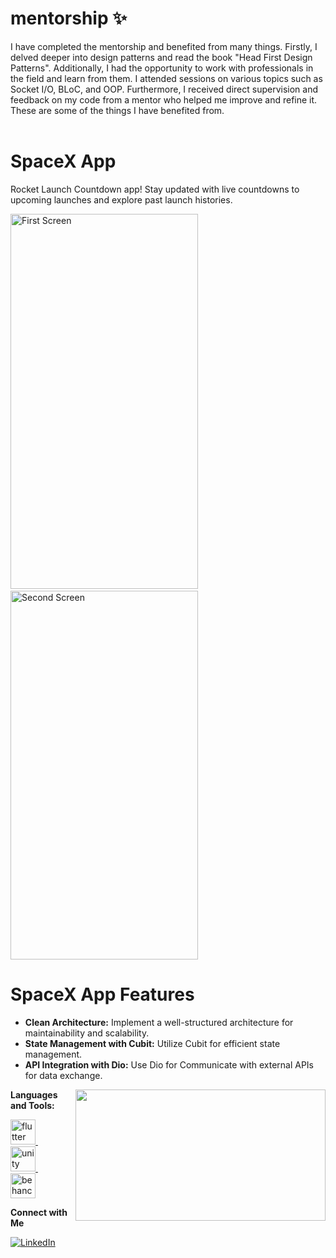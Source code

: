 # mentorship ✨
<p align="left">
  I have completed the mentorship and benefited from many things. Firstly, I delved deeper into design patterns and read the book "Head First Design Patterns". Additionally, I had the opportunity to work with professionals in the field and learn from them. I attended sessions on various topics such as Socket I/O, BLoC, and OOP. Furthermore, I received direct supervision and feedback on my code from a mentor who helped me improve and refine it. These are some of the things I have benefited from.
  <br><br>
</p>

  <h1>SpaceX App</h1>
  <p>Rocket Launch Countdown app! Stay updated with live countdowns to upcoming launches and explore past launch histories.</p>
<div class="image-row">
        <img src="https://i.pinimg.com/736x/0a/00/da/0a00da604162a8488ab6a3df47212e1c.jpg" alt="First Screen" width="300" height="600">
  &nbsp;&nbsp;&nbsp;&nbsp;
        <img src="https://i.pinimg.com/736x/54/ef/7b/54ef7b6d98166d5a3641eb1b77b1f60c.jpg" alt="Second Screen" width="300" height="590">
    </div>


  


 <h1>SpaceX App Features</h1>
  <ul>
    <li><strong>Clean Architecture:</strong> Implement a well-structured architecture for maintainability and scalability.</li>
    <li><strong>State Management with Cubit:</strong> Utilize Cubit for efficient state management.</li>
    <li><strong>API Integration with Dio:</strong> Use Dio for Communicate with external APIs for data exchange.</li>
  </ul>
<img align='right' src="https://i.giphy.com/ZEr5tiKWdvpfYa2L9V.webp" width="400" height="210">

**Languages and Tools:**  
<p align="left"> 
  <a href="https://flutter.dev" target="_blank" rel="noreferrer">
    <img src="https://www.vectorlogo.zone/logos/flutterio/flutterio-icon.svg" alt="flutter" width="40" height="40"/> 
  </a>&nbsp;&nbsp;&nbsp;&nbsp;
  <a href="https://unity.com/" target="_blank" rel="noreferrer">
    <img src="https://www.vectorlogo.zone/logos/unity3d/unity3d-icon.svg" alt="unity" width="40" height="40"/> 
  </a>&nbsp;&nbsp;&nbsp;&nbsp;
  <a href="https://www.behance.net/" target="_blank" rel="noreferrer">
    <img src="https://www.svgrepo.com/show/303415/behance-2-logo.svg" alt="behance" width="40" height="40"/> 
  </a>
</p>


  
**Connect with Me**  
<div align="left">
    <a href="https://www.linkedin.com/in/eman-pe-pars-26293a220/">
        <img src="https://img.shields.io/badge/Linkedin-0077b5?style=flat&logo=linkedin" alt="LinkedIn" />
    </a>
</div>

<br/>
